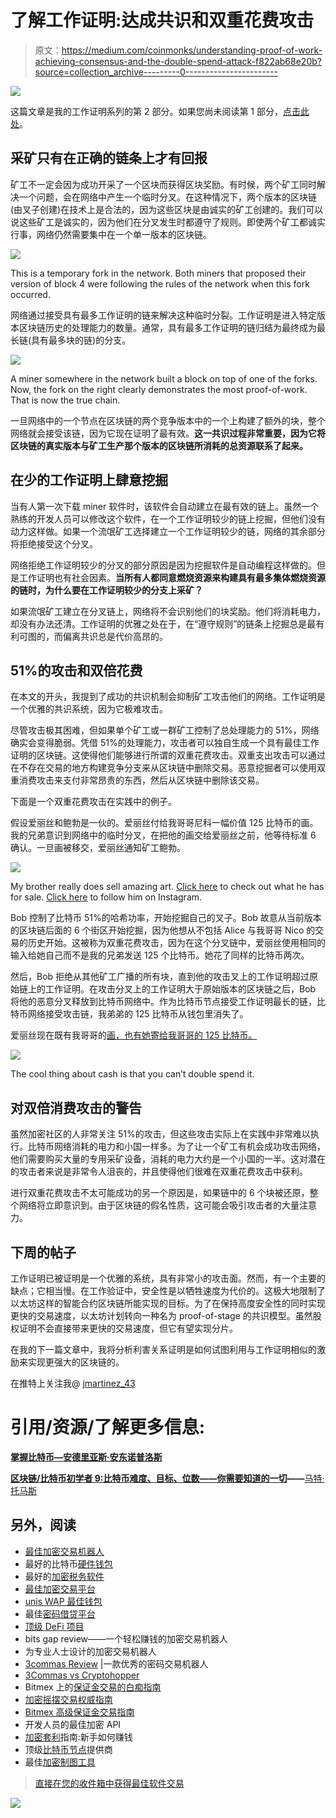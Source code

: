 # 了解工作证明:达成共识和双重花费攻击

> 原文：<https://medium.com/coinmonks/understanding-proof-of-work-achieving-consensus-and-the-double-spend-attack-f822ab68e20b?source=collection_archive---------0----------------------->

![](img/5b94233e05f7bdefea9cb97467ec11ec.png)

这篇文章是我的工作证明系列的第 2 部分。如果您尚未阅读第 1 部分，[点击此处](/@julianrmartinez43/understanding-proof-of-work-part-1-586d7ee6b014)。

## **采矿只有在正确的链条上才有回报**

矿工不一定会因为成功开采了一个区块而获得区块奖励。有时候，两个矿工同时解决一个问题，会在网络中产生一个临时分叉。在这种情况下，两个版本的区块链(由叉子创建)在技术上是合法的，因为这些区块是由诚实的矿工创建的。我们可以说这些矿工是诚实的，因为他们在分叉发生时都遵守了规则。即使两个矿工都诚实行事，网络仍然需要集中在一个单一版本的区块链。

![](img/7398daa6423a04fdaa35abbd16b36397.png)

This is a temporary fork in the network. Both miners that proposed their version of block 4 were following the rules of the network when this fork occurred.

网络通过接受具有最多工作证明的链来解决这种临时分裂。工作证明是进入特定版本区块链历史的处理能力的数量。通常，具有最多工作证明的链归结为最终成为最长链(具有最多块的链)的分支。

![](img/384c068c1294f8b44129239c02fa8642.png)

A miner somewhere in the network built a block on top of one of the forks. Now, the fork on the right clearly demonstrates the most proof-of-work. That is now the true chain.

一旦网络中的一个节点在区块链的两个竞争版本中的一个上构建了额外的块，整个网络就会接受该链，因为它现在证明了最有效。**这一共识过程非常重要，因为它将区块链的真实版本与矿工生产那个版本的区块链所消耗的总资源联系了起来。**

## **在少的工作证明上肆意挖掘**

当有人第一次下载 miner 软件时，该软件会自动建立在最有效的链上。虽然一个熟练的开发人员可以修改这个软件，在一个工作证明较少的链上挖掘，但他们没有动力这样做。如果一个流氓矿工选择建立一个工作证明较少的链，网络的其余部分将拒绝接受这个分叉。

网络拒绝工作证明较少的分叉的部分原因是因为挖掘软件是自动编程这样做的。但是工作证明也有社会因素。**当所有人都同意燃烧资源来构建具有最多集体燃烧资源的链时，为什么要在工作证明较少的分支上采矿？**

如果流氓矿工建立在分叉链上，网络将不会识别他们的块奖励。他们将消耗电力，却没有办法还清。工作证明的优雅之处在于，在“遵守规则”的链条上挖掘总是最有利可图的，而偏离共识总是代价高昂的。

## **51%的攻击和双倍花费**

在本文的开头，我提到了成功的共识机制会抑制矿工攻击他们的网络。工作证明是一个优雅的共识系统，因为它极难攻击。

尽管攻击极其困难，但如果单个矿工或一群矿工控制了总处理能力的 51%，网络确实会变得脆弱。凭借 51%的处理能力，攻击者可以独自生成一个具有最佳工作证明的区块链。这使得他们能够进行所谓的双重花费攻击。双重支出攻击可以通过在不存在交易的地方构建竞争分支来从区块链中删除交易。恶意挖掘者可以使用双重消费攻击来支付非常昂贵的东西，然后从区块链中删除该交易。

下面是一个双重花费攻击在实践中的例子。

假设爱丽丝和鲍勃是一伙的。爱丽丝付给我哥哥尼科一幅价值 125 比特币的画。我的兄弟意识到网络中的临时分叉，在把他的画交给爱丽丝之前，他等待标准 6 确认。一旦画被移交，爱丽丝通知矿工鲍勃。

![](img/5d24b4a81976537ef22a5333aca5a4f1.png)

My brother really does sell amazing art. [Click here](https://nicomartinezart3.squarespace.com/) to check out what he has for sale. [Click here](https://www.instagram.com/nicos_artworks/) to follow him on Instagram.

Bob 控制了比特币 51%的哈希功率，开始挖掘自己的叉子。Bob 故意从当前版本的区块链后面的 6 个街区开始挖掘，因为他想从不包括 Alice 与我哥哥 Nico 的交易的历史开始。这被称为双重花费攻击，因为在这个分叉链中，爱丽丝使用相同的输入给她自己而不是我的兄弟发送 125 个比特币。她花了同样的比特币两次。

然后，Bob 拒绝从其他矿工广播的所有块，直到他的攻击叉上的工作证明超过原始链上的工作证明。在攻击分叉上的工作证明大于原始版本的区块链之后，Bob 将他的恶意分叉释放到比特币网络中。作为比特币节点接受工作证明最长的链，比特币网络接受攻击链，我弟弟的 125 比特币从钱包里消失了。

爱丽丝现在既有我哥哥的[画，也有她寄给我哥哥的 125 比特币。](https://www.instagram.com/nicos_artworks/)

![](img/d4d50f9685e94747c357ee28019cd8e7.png)

The cool thing about cash is that you can’t double spend it.

## **对双倍消费攻击的警告**

虽然加密社区的人非常关注 51%的攻击，但这些攻击实际上在实践中非常难以执行。比特币网络消耗的电力和小国一样多。为了让一个矿工有机会成功攻击网络，他们需要购买大量的专用采矿设备，消耗的电力大约是一个小国的一半。这对潜在的攻击者来说是非常令人沮丧的，并且使得他们很难在双重花费攻击中获利。

进行双重花费攻击不太可能成功的另一个原因是，如果链中的 6 个块被还原，整个网络将立即意识到。由于区块链的假名性质，这可能会吸引攻击者的大量注意力。

## **下周的帖子**

工作证明已被证明是一个优雅的系统，具有非常小的攻击面。然而，有一个主要的缺点；它相当慢。在工作验证中，安全性是以牺牲速度为代价的。这极大地限制了以太坊这样的智能合约区块链所能实现的目标。为了在保持高度安全性的同时实现更快的交易速度，以太坊计划转向一种名为 proof-of-stage 的共识模型。虽然股权证明不会直接带来更快的交易速度，但它有望实现分片。

在我的下一篇文章中，我将分析利害关系证明是如何试图利用与工作证明相似的激励来实现更强大的区块链的。

在推特上关注我@ [jmartinez_43](https://twitter.com/jmartinez_43)

# 引用/资源/了解更多信息:

[**掌握比特币—安德里亚斯·安东诺普洛斯**](https://github.com/bitcoinbook/bitcoinbook)

[**区块链/比特币初学者 9:比特币难度、目标、位数——你需要知道的一切**](https://www.youtube.com/watch?v=4QxOUwG8a2Y&t=466s)**——**[马特·托马斯](https://www.youtube.com/channel/UCbXiy1W_1HSMawmBDfo_TOA)

## 另外，阅读

*   [最佳加密交易机器人](/coinmonks/whats-the-best-crypto-trading-bot-in-2020-top-8-bitcoin-trading-bot-c16adeb13317)
*   最好的比特币[硬件钱包](/coinmonks/the-best-cryptocurrency-hardware-wallets-of-2020-e28b1c124069?source=friends_link&sk=324dd9ff8556ab578d71e7ad7658ad7c)
*   最好的[加密税务软件](/coinmonks/best-crypto-tax-tool-for-my-money-72d4b430816b)
*   [最佳加密交易平台](/coinmonks/the-best-crypto-trading-platforms-in-2020-the-definitive-guide-updated-c72f8b874555)
*   [unis WAP 最佳钱包](/coinmonks/best-wallets-to-use-uniswap-e91a6385d9e8)
*   最佳[密码借贷平台](/coinmonks/top-5-crypto-lending-platforms-in-2020-that-you-need-to-know-a1b675cec3fa)
*   [顶级 DeFi 项目](/coinmonks/defi-future-10-promising-projects-in-the-defi-world-ff2b697ab006)
*   bits gap review——一个轻松赚钱的加密交易机器人
*   为专业人士设计的加密交易机器人
*   [3commas Review](https://blog.coincodecap.com/3commas-review-an-excellent-crypto-trading-bot) |一款优秀的密码交易机器人
*   [3Commas vs Cryptohopper](/coinmonks/cryptohopper-vs-3commas-vs-shrimpy-a2c16095b8fe)
*   Bitmex 上的[保证金交易的白痴指南](/coinmonks/the-idiots-guide-to-margin-trading-on-bitmex-dbbd7742c6fc?source=friends_link&sk=7bfa99d2a181142510c8442c8ddb0786)
*   [加密摇摆交易权威指南](/coinmonks/the-definitive-guide-to-crypto-swing-trading-7e4af6496d4d?source=friends_link&sk=70448050bd9323b42f63bfc0bb1e60d1)
*   [Bitmex 高级保证金交易指南](/coinmonks/bitmex-advanced-margin-trading-guide-2270c195ce25?source=friends_link&sk=1d986cca731f5084b9a2db4a4bc4a7ad)
*   开发人员的最佳加密 API
*   [加密套利](/coinmonks/crypto-arbitrage-guide-how-to-make-money-as-a-beginner-62bfe5c868f6)指南:新手如何赚钱
*   顶级[比特币节点](https://blog.coincodecap.com/bitcoin-node-solutions)提供商
*   最佳[加密制图工具](/coinmonks/what-are-the-best-charting-platforms-for-cryptocurrency-trading-85aade584d80)

> [直接在您的收件箱中获得最佳软件交易](https://coincodecap.com?utm_source=coinmonks)

[![](img/160ce73bd06d46c2250251e7d5969f9d.png)](https://coincodecap.com?utm_source=coinmonks)